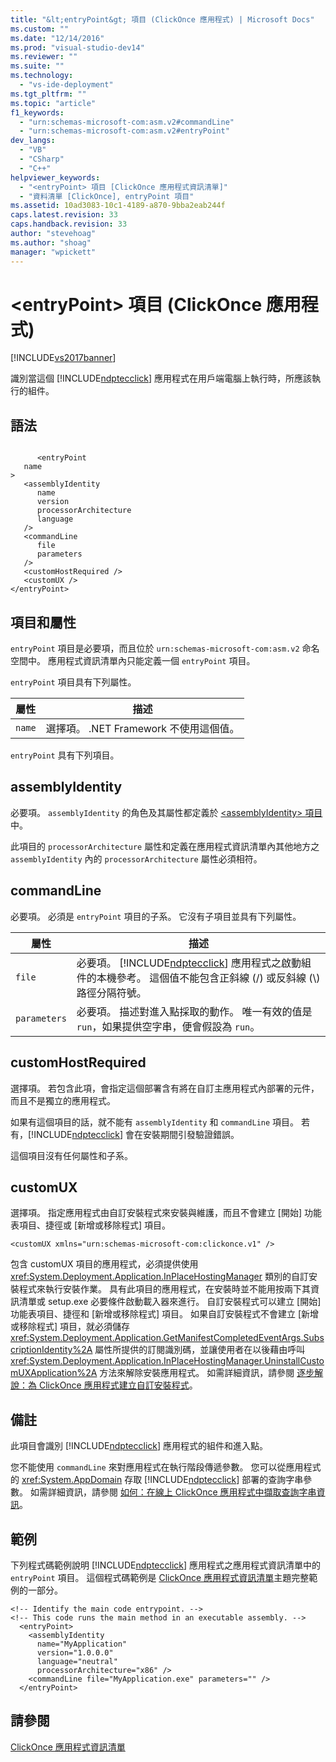 ```yaml
---
title: "&lt;entryPoint&gt; 項目 (ClickOnce 應用程式) | Microsoft Docs"
ms.custom: ""
ms.date: "12/14/2016"
ms.prod: "visual-studio-dev14"
ms.reviewer: ""
ms.suite: ""
ms.technology: 
  - "vs-ide-deployment"
ms.tgt_pltfrm: ""
ms.topic: "article"
f1_keywords: 
  - "urn:schemas-microsoft-com:asm.v2#commandLine"
  - "urn:schemas-microsoft-com:asm.v2#entryPoint"
dev_langs: 
  - "VB"
  - "CSharp"
  - "C++"
helpviewer_keywords: 
  - "<entryPoint> 項目 [ClickOnce 應用程式資訊清單]"
  - "資料清單 [ClickOnce], entryPoint 項目"
ms.assetid: 10ad3083-10c1-4189-a870-9bba2eab244f
caps.latest.revision: 33
caps.handback.revision: 33
author: "stevehoag"
ms.author: "shoag"
manager: "wpickett"
---
```

# &lt;entryPoint&gt; 項目 (ClickOnce 應用程式)
[!INCLUDE[vs2017banner](../code-quality/includes/vs2017banner.md)]

識別當這個 [!INCLUDE[ndptecclick](../deployment/includes/ndptecclick_md.md)] 應用程式在用戶端電腦上執行時，所應該執行的組件。  
  
## 語法  
  
```  
  
      <entryPoint  
   name  
>  
   <assemblyIdentity  
      name  
      version  
      processorArchitecture  
      language  
   />  
   <commandLine  
      file  
      parameters  
   />  
   <customHostRequired />  
   <customUX />  
</entryPoint>  
```  
  
## 項目和屬性  
 `entryPoint` 項目是必要項，而且位於 `urn:schemas-microsoft-com:asm.v2` 命名空間中。  應用程式資訊清單內只能定義一個 `entryPoint` 項目。  
  
 `entryPoint` 項目具有下列屬性。  
  
|屬性|描述|  
|--------|--------|  
|`name`|選擇項。  .NET Framework 不使用這個值。|  
  
 `entryPoint` 具有下列項目。  
  
## assemblyIdentity  
 必要項。  `assemblyIdentity` 的角色及其屬性都定義於 [\<assemblyIdentity\> 項目](../deployment/assemblyidentity-element-clickonce-application.md) 中。  
  
 此項目的 `processorArchitecture` 屬性和定義在應用程式資訊清單內其他地方之 `assemblyIdentity` 內的 `processorArchitecture` 屬性必須相符。  
  
## commandLine  
 必要項。  必須是 `entryPoint` 項目的子系。  它沒有子項目並具有下列屬性。  
  
|屬性|描述|  
|--------|--------|  
|`file`|必要項。  [!INCLUDE[ndptecclick](../deployment/includes/ndptecclick_md.md)] 應用程式之啟動組件的本機參考。  這個值不能包含正斜線 \(\/\) 或反斜線 \(\\\) 路徑分隔符號。|  
|`parameters`|必要項。  描述對進入點採取的動作。  唯一有效的值是 `run`，如果提供空字串，便會假設為 `run`。|  
  
## customHostRequired  
 選擇項。  若包含此項，會指定這個部署含有將在自訂主應用程式內部署的元件，而且不是獨立的應用程式。  
  
 如果有這個項目的話，就不能有 `assemblyIdentity` 和 `commandLine` 項目。  若有，[!INCLUDE[ndptecclick](../deployment/includes/ndptecclick_md.md)] 會在安裝期間引發驗證錯誤。  
  
 這個項目沒有任何屬性和子系。  
  
## customUX  
 選擇項。  指定應用程式由自訂安裝程式來安裝與維護，而且不會建立 \[開始\] 功能表項目、捷徑或 \[新增或移除程式\] 項目。  
  
```  
<customUX xmlns="urn:schemas-microsoft-com:clickonce.v1" />  
```  
  
 包含 customUX 項目的應用程式，必須提供使用 <xref:System.Deployment.Application.InPlaceHostingManager> 類別的自訂安裝程式來執行安裝作業。  具有此項目的應用程式，在安裝時並不能用按兩下其資訊清單或 setup.exe 必要條件啟動載入器來進行。  自訂安裝程式可以建立 \[開始\] 功能表項目、捷徑和 \[新增或移除程式\] 項目。  如果自訂安裝程式不會建立 \[新增或移除程式\] 項目，就必須儲存 <xref:System.Deployment.Application.GetManifestCompletedEventArgs.SubscriptionIdentity%2A> 屬性所提供的訂閱識別碼，並讓使用者在以後藉由呼叫 <xref:System.Deployment.Application.InPlaceHostingManager.UninstallCustomUXApplication%2A> 方法來解除安裝應用程式。  如需詳細資訊，請參閱 [逐步解說：為 ClickOnce 應用程式建立自訂安裝程式](../deployment/walkthrough-creating-a-custom-installer-for-a-clickonce-application.md)。  
  
## 備註  
 此項目會識別 [!INCLUDE[ndptecclick](../deployment/includes/ndptecclick_md.md)] 應用程式的組件和進入點。  
  
 您不能使用 `commandLine` 來對應用程式在執行階段傳遞參數。  您可以從應用程式的 <xref:System.AppDomain> 存取 [!INCLUDE[ndptecclick](../deployment/includes/ndptecclick_md.md)] 部署的查詢字串參數。  如需詳細資訊，請參閱 [如何：在線上 ClickOnce 應用程式中擷取查詢字串資訊](../Topic/How%20to:%20Retrieve%20Query%20String%20Information%20in%20an%20Online%20ClickOnce%20Application.md)。  
  
## 範例  
 下列程式碼範例說明 [!INCLUDE[ndptecclick](../deployment/includes/ndptecclick_md.md)] 應用程式之應用程式資訊清單中的 `entryPoint` 項目。  這個程式碼範例是 [ClickOnce 應用程式資訊清單](../deployment/clickonce-application-manifest.md)主題完整範例的一部分。  
  
```  
<!-- Identify the main code entrypoint. -->  
<!-- This code runs the main method in an executable assembly. -->  
  <entryPoint>  
    <assemblyIdentity   
      name="MyApplication"   
      version="1.0.0.0"  
      language="neutral"  
      processorArchitecture="x86" />  
    <commandLine file="MyApplication.exe" parameters="" />  
  </entryPoint>  
```  
  
## 請參閱  
 [ClickOnce 應用程式資訊清單](../deployment/clickonce-application-manifest.md)